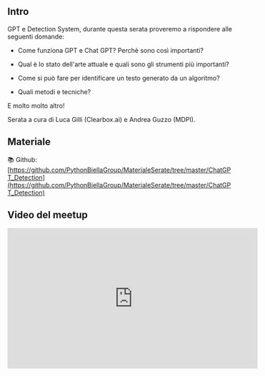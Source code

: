 
## Intro

GPT e Detection System, durante questa serata proveremo a rispondere alle seguenti domande:

* Come funziona GPT e Chat GPT? Perchè sono così importanti?

* Qual è lo stato dell'arte attuale e quali sono gli strumenti più importanti?

* Come si può fare per identificare un testo generato da un algoritmo?

* Quali metodi e tecniche?


E molto molto altro!

Serata a cura di Luca Gilli (Clearbox.ai) e Andrea Guzzo (MDPI).

## Materiale
📚 Github: [https://github.com/PythonBiellaGroup/MaterialeSerate/tree/master/ChatGPT_Detection](https://github.com/PythonBiellaGroup/MaterialeSerate/tree/master/ChatGPT_Detection)

## Video del meetup
<iframe width="560" height="315" src="https://www.youtube.com/embed/e2hqZrIubG4" title="YouTube video player" frameborder="0" allow="accelerometer; autoplay; clipboard-write; encrypted-media; gyroscope; picture-in-picture; web-share" allowfullscreen></iframe>